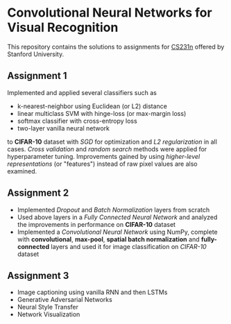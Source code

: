 # Convolutional Neural Networks for Visual Recognition
This repository contains the solutions to assignments for [CS231n](https://cs231n.github.io) offered by Stanford University.

## Assignment 1
Implemented and applied several classifiers such as
* k-nearest-neighbor using Euclidean (or L2) distance
* linear multiclass SVM with hinge-loss (or max-margin loss)
* softmax classifier with cross-entropy loss
* two-layer vanilla neural network

to **CIFAR-10** dataset with *SGD* for optimization and *L2 regularization* in all cases. *Cross validation* and *random search* methods were applied for hyperparameter tuning. Improvements gained by using *higher-level representations* (or "features") instead of raw pixel values are also examined.

## Assignment 2
* Implemented *Dropout* and *Batch Normalization* layers from scratch
* Used above layers in a *Fully Connected Neural Network* and analyzed the improvements in performance on **CIFAR-10** dataset
* Implemented a *Convolutional Neural Network* using NumPy, complete with **convolutional**, **max-pool**, **spatial batch normalization** and **fully-connected** layers and used it for image classification on *CIFAR-10* dataset

## Assignment 3
* Image captioning using vanilla RNN and then LSTMs
* Generative Adversarial Networks
* Neural Style Transfer
* Network Visualization
